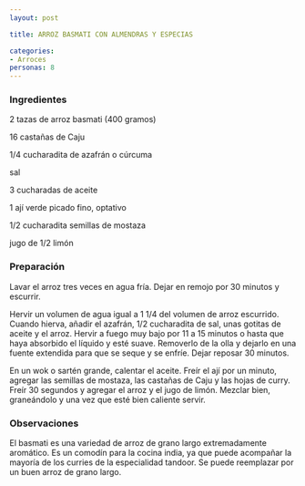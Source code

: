 ```yaml
---
layout: post

title: ARROZ BASMATI CON ALMENDRAS Y ESPECIAS

categories:
- Arroces
personas: 8 
---
```


<h3>Ingredientes</h3>
2 tazas de arroz basmati (400 gramos)

16 castañas de Caju

1/4 cucharadita de azafrán o cúrcuma

sal

3 cucharadas de aceite

1 ají verde picado fino, optativo

1/2 cucharadita semillas de mostaza

jugo de 1/2 limón

<h3>Preparación</h3>
Lavar el arroz tres veces en agua fría. Dejar en remojo por 30 minutos y escurrir.

Hervir un volumen de agua igual a 1 1/4 del volumen de arroz escurrido. Cuando hierva, añadir el azafrán, 1/2 cucharadita de sal, unas gotitas de aceite y el arroz. Hervir a fuego muy bajo por 11 a 15 minutos o hasta que haya absorbido el líquido y esté suave. Removerlo de la olla y dejarlo en una fuente extendida para que se seque y se enfríe. Dejar reposar 30 minutos.

En un wok o sartén grande, calentar el aceite. Freír el ají por un minuto, agregar las semillas de mostaza, las castañas de Caju y las hojas de curry. Freír 30 segundos y agregar el arroz y el jugo de limón. Mezclar bien, graneándolo y una vez que esté bien caliente servir.

<h3>Observaciones</h3>
El basmati es una variedad de arroz de grano largo extremadamente aromático. Es un comodín para la cocina india, ya que puede acompañar la mayoría de los curries de la especialidad tandoor. Se puede reemplazar por un buen arroz de grano largo.